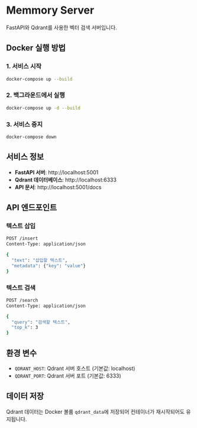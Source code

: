 # Memmory Server

FastAPI와 Qdrant를 사용한 벡터 검색 서버입니다.

## Docker 실행 방법

### 1. 서비스 시작
```bash
docker-compose up --build
```

### 2. 백그라운드에서 실행
```bash
docker-compose up -d --build
```

### 3. 서비스 중지
```bash
docker-compose down
```

## 서비스 정보

- **FastAPI 서버**: http://localhost:5001
- **Qdrant 데이터베이스**: http://localhost:6333
- **API 문서**: http://localhost:5001/docs

## API 엔드포인트

### 텍스트 삽입
```bash
POST /insert
Content-Type: application/json

{
  "text": "삽입할 텍스트",
  "metadata": {"key": "value"}
}
```

### 텍스트 검색
```bash
POST /search
Content-Type: application/json

{
  "query": "검색할 텍스트",
  "top_k": 3
}
```

## 환경 변수

- `QDRANT_HOST`: Qdrant 서버 호스트 (기본값: localhost)
- `QDRANT_PORT`: Qdrant 서버 포트 (기본값: 6333)

## 데이터 저장

Qdrant 데이터는 Docker 볼륨 `qdrant_data`에 저장되어 컨테이너가 재시작되어도 유지됩니다. 